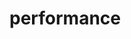 <!--
 * @Descripttion: 
 * @version: 
 * @Author: zl
 * @Date: 2023-03-10 15:54:25
 * @LastEditors: zl
 * @LastEditTime: 2023-03-10 15:54:26
-->
# performance

